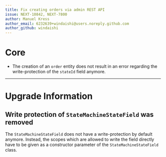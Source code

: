 ```yaml
---
title: Fix creating orders via admin REST API
issue: NEXT-10842, NEXT-7800
author: Manuel Kress
author_email: 6232639+windaishi@users.noreply.github.com 
author_github: windaishi
---
```

# Core
* The creation of an `order` entity does not result in an error regarding the write-protection of the `stateId` field anymore.
___
# Upgrade Information
## Write protection of `StateMachineStateField` was removed
The `StateMachineStateField` does not have a write-protection by default anymore. Instead, the scopes which are allowed
to write the field directly have to be given as a constructor parameter of the `StateMachineStateField` class.

